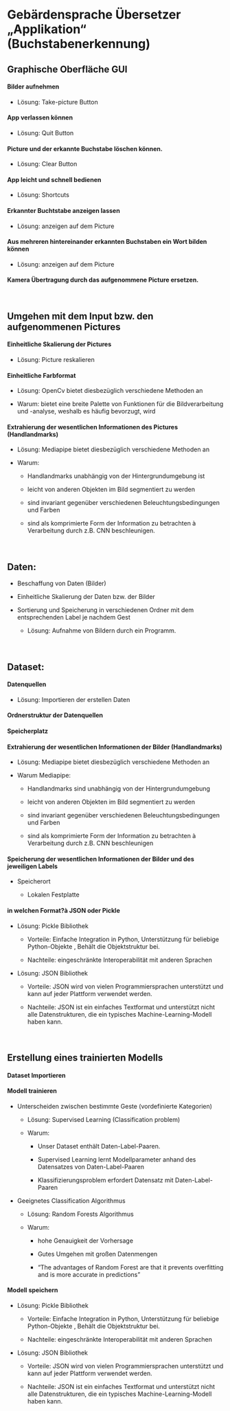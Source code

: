 # Gebärdensprache Übersetzer „Applikation“ (Buchstabenerkennung)

## Graphische Oberfläche GUI

#### Bilder aufnehmen

  - Lösung: Take-picture Button

#### App verlassen können

- Lösung: Quit Button

#### Picture und der erkannte Buchstabe löschen können.

- Lösung: Clear Button

#### App leicht und schnell bedienen

- Lösung: Shortcuts

#### Erkannter Buchtstabe anzeigen lassen

- Lösung: anzeigen auf dem Picture

#### Aus mehreren hintereinander erkannten Buchstaben ein Wort bilden können

- Lösung: anzeigen auf dem Picture

#### Kamera Übertragung durch das aufgenommene Picture ersetzen. <br><br><br>
  


## Umgehen mit dem Input bzw. den aufgenommenen Pictures

#### Einheitliche Skalierung der Pictures

- Lösung: Picture reskalieren

#### Einheitliche Farbformat

- Lösung: OpenCv bietet diesbezüglich verschiedene Methoden an

- Warum: bietet eine breite Palette von Funktionen für die Bildverarbeitung und -analyse, weshalb es häufig bevorzugt, wird

#### Extrahierung der wesentlichen Informationen des Pictures (Handlandmarks)

- Lösung: Mediapipe bietet diesbezüglich verschiedene Methoden an

- Warum:

  - Handlandmarks unabhängig von der Hintergrundumgebung ist

  - leicht von anderen Objekten im Bild segmentiert zu werden

  - sind invariant gegenüber verschiedenen Beleuchtungsbedingungen und Farben

  - sind als komprimierte Form der Information zu betrachten à Verarbeitung durch z.B. CNN beschleunigen. <br><br><br>

## Daten:

- Beschaffung von Daten (Bilder)

- Einheitliche Skalierung der Daten bzw. der Bilder

- Sortierung und Speicherung in verschiedenen Ordner mit dem entsprechenden Label je nachdem Gest
    -  Lösung: Aufnahme von Bildern durch ein Programm. <br><br><br>

## Dataset:

#### Datenquellen

- Lösung: Importieren der erstellen Daten

#### Ordnerstruktur der Datenquellen

#### Speicherplatz

#### Extrahierung der wesentlichen Informationen der Bilder (Handlandmarks)

- Lösung: Mediapipe bietet diesbezüglich verschiedene Methoden an

- Warum Mediapipe:

  - Handlandmarks sind unabhängig von der Hintergrundumgebung

  - leicht von anderen Objekten im Bild segmentiert zu werden

  - sind invariant gegenüber verschiedenen Beleuchtungsbedingungen und Farben

  - sind als komprimierte Form der Information zu betrachten à Verarbeitung durch z.B. CNN beschleunigen

#### Speicherung der wesentlichen Informationen der Bilder und des jeweiligen Labels

- Speicherort

  - Lokalen Festplatte

#### in welchen Format?à JSON oder Pickle

- Lösung: Pickle Bibliothek

  - Vorteile: Einfache Integration in Python, Unterstützung für beliebige Python-Objekte , Behält die Objektstruktur bei.

  - Nachteile: eingeschränkte Interoperabilität mit anderen Sprachen

- Lösung: JSON Bibliothek

  - Vorteile: JSON wird von vielen Programmiersprachen unterstützt und kann auf jeder Plattform verwendet werden.

  - Nachteile: JSON ist ein einfaches Textformat und unterstützt nicht alle Datenstrukturen, die ein typisches Machine-Learning-Modell haben kann. <br><br><br>

## Erstellung eines trainierten Modells

#### Dataset Importieren

#### Modell trainieren

  - Unterscheiden zwischen bestimmte Geste (vordefinierte Kategorien)

    - Lösung: Supervised Learning (Classification problem)

    - Warum:

      - Unser Dataset enthält Daten-Label-Paaren.

      - Supervised Learning lernt Modellparameter anhand des Datensatzes von Daten-Label-Paaren

      - Klassifizierungsproblem erfordert Datensatz mit Daten-Label-Paaren

- Geeignetes Classification Algorithmus

  - Lösung: Random Forests Algorithmus

  - Warum:

    - hohe Genauigkeit der Vorhersage

    - Gutes Umgehen mit großen Datenmengen

    - “The advantages of Random Forest are that it prevents overfitting and is more accurate in predictions”

#### Modell speichern

- Lösung: Pickle Bibliothek

  - Vorteile: Einfache Integration in Python, Unterstützung für beliebige Python-Objekte , Behält die Objektstruktur bei.

  - Nachteile: eingeschränkte Interoperabilität mit anderen Sprachen  

- Lösung: JSON Bibliothek

  - Vorteile: JSON wird von vielen Programmiersprachen unterstützt und kann auf jeder Plattform verwendet werden.

  - Nachteile: JSON ist ein einfaches Textformat und unterstützt nicht alle Datenstrukturen, die ein typisches Machine-Learning-Modell haben kann.

